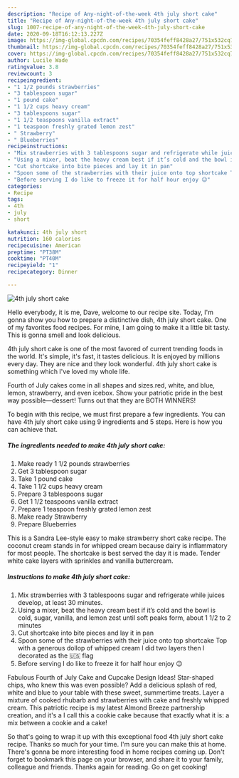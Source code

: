 ```yaml
---
description: "Recipe of Any-night-of-the-week 4th july short cake"
title: "Recipe of Any-night-of-the-week 4th july short cake"
slug: 1007-recipe-of-any-night-of-the-week-4th-july-short-cake
date: 2020-09-18T16:12:13.227Z
image: https://img-global.cpcdn.com/recipes/70354feff8428a27/751x532cq70/4th-july-short-cake-recipe-main-photo.jpg
thumbnail: https://img-global.cpcdn.com/recipes/70354feff8428a27/751x532cq70/4th-july-short-cake-recipe-main-photo.jpg
cover: https://img-global.cpcdn.com/recipes/70354feff8428a27/751x532cq70/4th-july-short-cake-recipe-main-photo.jpg
author: Lucile Wade
ratingvalue: 3.8
reviewcount: 3
recipeingredient:
- "1 1/2 pounds strawberries"
- "3 tablespoon sugar"
- "1 pound cake"
- "1 1/2 cups heavy cream"
- "3 tablespoons sugar"
- "1 1/2 teaspoons vanilla extract"
- "1 teaspoon freshly grated lemon zest"
- " Strawberry"
- " Blueberries"
recipeinstructions:
- "Mix strawberries with 3 tablespoons sugar and refrigerate while juices develop, at least 30 minutes."
- "Using a mixer, beat the heavy cream best if it’s cold and the bowl is cold, sugar, vanilla, and lemon zest until soft peaks form, about 1 1/2 to 2 minutes"
- "Cut shortcake into bite pieces and lay it in pan"
- "Spoon some of the strawberries with their juice onto top shortcake Top with a generous dollop of whipped cream I did two layers then I decorated as the 🇺🇸 flag"
- "Before serving I do like to freeze it for half hour enjoy 😉"
categories:
- Recipe
tags:
- 4th
- july
- short

katakunci: 4th july short 
nutrition: 160 calories
recipecuisine: American
preptime: "PT38M"
cooktime: "PT40M"
recipeyield: "1"
recipecategory: Dinner

---
```



![4th july short cake](https://img-global.cpcdn.com/recipes/70354feff8428a27/751x532cq70/4th-july-short-cake-recipe-main-photo.jpg)

Hello everybody, it is me, Dave, welcome to our recipe site. Today, I'm gonna show you how to prepare a distinctive dish, 4th july short cake. One of my favorites food recipes. For mine, I am going to make it a little bit tasty. This is gonna smell and look delicious.

4th july short cake is one of the most favored of current trending foods in the world. It's simple, it's fast, it tastes delicious. It is enjoyed by millions every day. They are nice and they look wonderful. 4th july short cake is something which I've loved my whole life.

Fourth of July cakes come in all shapes and sizes.red, white, and blue, lemon, strawberry, and even icebox. Show your patriotic pride in the best way possible—dessert! Turns out that they are BOTH WINNERS!


To begin with this recipe, we must first prepare a few ingredients. You can have 4th july short cake using 9 ingredients and 5 steps. Here is how you can achieve that.

<!--inarticleads1-->

##### The ingredients needed to make 4th july short cake:

1. Make ready 1 1/2 pounds strawberries
1. Get 3 tablespoon sugar
1. Take 1 pound cake
1. Take 1 1/2 cups heavy cream
1. Prepare 3 tablespoons sugar
1. Get 1 1/2 teaspoons vanilla extract
1. Prepare 1 teaspoon freshly grated lemon zest
1. Make ready  Strawberry
1. Prepare  Blueberries


This is a Sandra Lee-style easy to make strawberry short cake recipe. The coconut cream stands in for whipped cream because dairy is inflammatory for most people. The shortcake is best served the day it is made. Tender white cake layers with sprinkles and vanilla buttercream. 

<!--inarticleads2-->

##### Instructions to make 4th july short cake:

1. Mix strawberries with 3 tablespoons sugar and refrigerate while juices develop, at least 30 minutes.
1. Using a mixer, beat the heavy cream best if it’s cold and the bowl is cold, sugar, vanilla, and lemon zest until soft peaks form, about 1 1/2 to 2 minutes
1. Cut shortcake into bite pieces and lay it in pan
1. Spoon some of the strawberries with their juice onto top shortcake Top with a generous dollop of whipped cream I did two layers then I decorated as the 🇺🇸 flag
1. Before serving I do like to freeze it for half hour enjoy 😉


Fabulous Fourth of July Cake and Cupcake Design Ideas! Star-shaped chips, who knew this was even possible? Add a delicious splash of red, white and blue to your table with these sweet, summertime treats. Layer a mixture of cooked rhubarb and strawberries with cake and freshly whipped cream. This patriotic recipe is my latest Almond Breeze partnership creation, and it&#39;s a I call this a cookie cake because that exactly what it is: a mix between a cookie and a cake! 

So that's going to wrap it up with this exceptional food 4th july short cake recipe. Thanks so much for your time. I'm sure you can make this at home. There's gonna be more interesting food in home recipes coming up. Don't forget to bookmark this page on your browser, and share it to your family, colleague and friends. Thanks again for reading. Go on get cooking!

